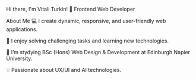 Hi there, I'm Vitali Turkin! 👋
Frontend Web Developer
  
About Me
💻 I create dynamic, responsive, and user-friendly web applications. 

🚀 I enjoy solving challenging tasks and learning new technologies.

🌱 I’m stydying BSc (Hons) Web Design & Development at Edinburgh Napier University.

💡 Passionate about UX/UI and AI technologies.
